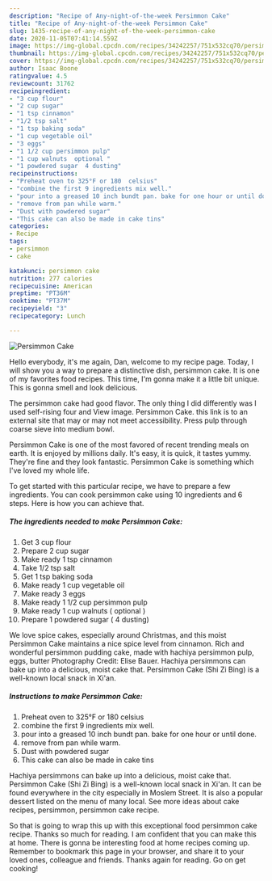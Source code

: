 ```yaml
---
description: "Recipe of Any-night-of-the-week Persimmon Cake"
title: "Recipe of Any-night-of-the-week Persimmon Cake"
slug: 1435-recipe-of-any-night-of-the-week-persimmon-cake
date: 2020-11-05T07:41:14.559Z
image: https://img-global.cpcdn.com/recipes/34242257/751x532cq70/persimmon-cake-recipe-main-photo.jpg
thumbnail: https://img-global.cpcdn.com/recipes/34242257/751x532cq70/persimmon-cake-recipe-main-photo.jpg
cover: https://img-global.cpcdn.com/recipes/34242257/751x532cq70/persimmon-cake-recipe-main-photo.jpg
author: Isaac Boone
ratingvalue: 4.5
reviewcount: 31762
recipeingredient:
- "3 cup flour"
- "2 cup sugar"
- "1 tsp cinnamon"
- "1/2 tsp salt"
- "1 tsp baking soda"
- "1 cup vegetable oil"
- "3 eggs"
- "1 1/2 cup persimmon pulp"
- "1 cup walnuts  optional "
- "1 powdered sugar  4 dusting"
recipeinstructions:
- "Preheat oven to 325°F or 180  celsius"
- "combine the first 9 ingredients mix well."
- "pour into a greased 10 inch bundt pan. bake for one hour or until done."
- "remove from pan while warm."
- "Dust with powdered sugar"
- "This cake can also be made in cake tins"
categories:
- Recipe
tags:
- persimmon
- cake

katakunci: persimmon cake 
nutrition: 277 calories
recipecuisine: American
preptime: "PT36M"
cooktime: "PT37M"
recipeyield: "3"
recipecategory: Lunch

---
```



![Persimmon Cake](https://img-global.cpcdn.com/recipes/34242257/751x532cq70/persimmon-cake-recipe-main-photo.jpg)

Hello everybody, it's me again, Dan, welcome to my recipe page. Today, I will show you a way to prepare a distinctive dish, persimmon cake. It is one of my favorites food recipes. This time, I'm gonna make it a little bit unique. This is gonna smell and look delicious.

The persimmon cake had good flavor. The only thing I did differently was I used self-rising four and View image. Persimmon Cake. this link is to an external site that may or may not meet accessibility. Press pulp through coarse sieve into medium bowl.

Persimmon Cake is one of the most favored of recent trending meals on earth. It is enjoyed by millions daily. It's easy, it is quick, it tastes yummy. They're fine and they look fantastic. Persimmon Cake is something which I've loved my whole life.


To get started with this particular recipe, we have to prepare a few ingredients. You can cook persimmon cake using 10 ingredients and 6 steps. Here is how you can achieve that.

<!--inarticleads1-->

##### The ingredients needed to make Persimmon Cake:

1. Get 3 cup flour
1. Prepare 2 cup sugar
1. Make ready 1 tsp cinnamon
1. Take 1/2 tsp salt
1. Get 1 tsp baking soda
1. Make ready 1 cup vegetable oil
1. Make ready 3 eggs
1. Make ready 1 1/2 cup persimmon pulp
1. Make ready 1 cup walnuts ( optional )
1. Prepare 1 powdered sugar ( 4 dusting)


We love spice cakes, especially around Christmas, and this moist Persimmon Cake maintains a nice spice level from cinnamon. Rich and wonderful persimmon pudding cake, made with hachiya persimmon pulp, eggs, butter Photography Credit: Elise Bauer. Hachiya persimmons can bake up into a delicious, moist cake that. Persimmon Cake (Shi Zi Bing) is a well-known local snack in Xi&#39;an. 

<!--inarticleads2-->

##### Instructions to make Persimmon Cake:

1. Preheat oven to 325°F or 180  celsius
1. combine the first 9 ingredients mix well.
1. pour into a greased 10 inch bundt pan. bake for one hour or until done.
1. remove from pan while warm.
1. Dust with powdered sugar
1. This cake can also be made in cake tins


Hachiya persimmons can bake up into a delicious, moist cake that. Persimmon Cake (Shi Zi Bing) is a well-known local snack in Xi&#39;an. It can be found everywhere in the city especially in Moslem Street. It is also a popular dessert listed on the menu of many local. See more ideas about cake recipes, persimmon, persimmon cake recipe. 

So that is going to wrap this up with this exceptional food persimmon cake recipe. Thanks so much for reading. I am confident that you can make this at home. There is gonna be interesting food at home recipes coming up. Remember to bookmark this page in your browser, and share it to your loved ones, colleague and friends. Thanks again for reading. Go on get cooking!
